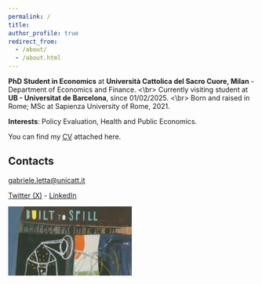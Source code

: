 ```yaml
---
permalink: /
title:
author_profile: true
redirect_from: 
  - /about/
  - /about.html
---
```

**PhD Student in Economics** at **Università Cattolica del Sacro Cuore, Milan** - Department of Economics and Finance. <\br> Currently visiting student at **UB - Universitat de Barcelona**, since 01/02/2025. <\br> Born and raised in Rome; MSc at Sapienza University of Rome, 2021.

**Interests**: Policy Evaluation, Health and Public Economics.

You can find my [CV](https://raw.githubusercontent.com/gabrieleletta97/gabriele_letta.github.io/master/files/CV_Letta.pdf) attached here.

Contacts
------
[gabriele.letta@unicatt.it](mailto:gabriele.letta@unicatt.it)

[Twitter (X)](https://x.com/gabriele_letta) - [LinkedIn](https://www.linkedin.com/in/gabriele-letta-b0796a1b6/)



<div class="image-container">
  <img src="https://raw.githubusercontent.com/gabrieleletta97/gabriele_letta.github.io/master/images/built-to-spill-etsy.jpg" alt="Description of the image" style="max-width: 50%; height: auto;">
</div>
